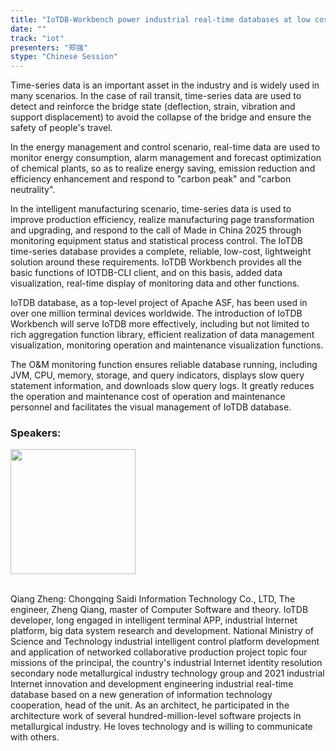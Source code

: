 ```yaml
---
title: "IoTDB-Workbench power industrial real-time databases at low cost"
date: "" 
track: "iot"
presenters: "郑强"
stype: "Chinese Session"
---
```

Time-series data is an important asset in the industry and is widely used in many scenarios. In the case of rail transit, time-series data are used to detect and reinforce the bridge state (deflection, strain, vibration and support displacement) to avoid the collapse of the bridge and ensure the safety of people's travel. 

In the energy management and control scenario, real-time data are used to monitor energy consumption, alarm management and forecast optimization of chemical plants, so as to realize energy saving, emission reduction and efficiency enhancement and respond to "carbon peak" and "carbon neutrality". 

In the intelligent manufacturing scenario, time-series data is used to improve production efficiency, realize manufacturing page transformation and upgrading, and respond to the call of Made in China 2025 through monitoring equipment status and statistical process control. The IoTDB time-series database provides a complete, reliable, low-cost, lightweight solution around these requirements. IoTDB Workbench provides all the basic functions of IOTDB-CLI client, and on this basis, added data visualization, real-time display of monitoring data and other functions.

IoTDB database, as a top-level project of Apache ASF, has been used in over one million terminal devices worldwide. The introduction of IoTDB Workbench will serve IoTDB more effectively, including but not limited to rich aggregation function library, efficient realization of data management visualization, monitoring operation and maintenance visualization functions.

The O&M monitoring function ensures reliable database running, including JVM, CPU, memory, storage, and query indicators, displays slow query statement information, and downloads slow query logs. It greatly reduces the operation and maintenance cost of operation and maintenance personnel and facilitates the visual management of IoTDB database.

### Speakers: 
<img src="images/speaker/1142.png" width="200" />
 
<br>Qiang Zheng: Chongqing Saidi Information Technology Co., LTD, The engineer, Zheng Qiang, master of Computer Software and theory. IoTDB developer, long engaged in intelligent terminal APP, industrial Internet platform, big data system research and development. National Ministry of Science and Technology industrial intelligent control platform development and application of networked collaborative production project topic four missions of the principal, the country's industrial Internet identity resolution secondary node metallurgical industry technology group and 2021 industrial Internet innovation and development engineering industrial real-time database based on a new generation of information technology cooperation, head of the unit. As an architect, he participated in the architecture work of several hundred-million-level software projects in metallurgical industry. He loves technology and is willing to communicate with others.

 